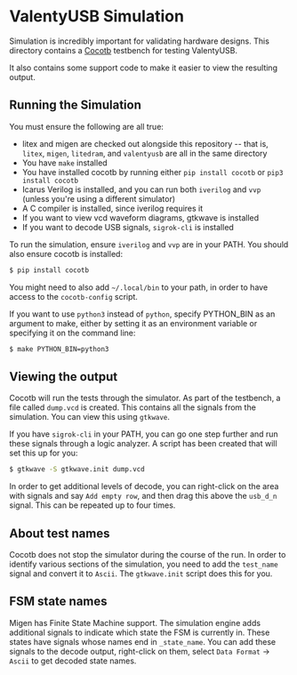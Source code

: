# ValentyUSB Simulation

Simulation is incredibly important for validating hardware designs.  This directory contains a [Cocotb](https://github.com/cocotb/cocotb) testbench for testing ValentyUSB.

It also contains some support code to make it easier to view the resulting output.

## Running the Simulation

You must ensure the following are all true:

* litex and migen are checked out alongside this repository -- that is, `litex`, `migen`, `litedram`, and `valentyusb` are all in the same directory
* You have `make` installed
* You have installed cocotb by running either `pip install cocotb` or `pip3 install cocotb`
* Icarus Verilog is installed, and you can run both `iverilog` and `vvp` (unless you're using a different simulator)
* A C compiler is installed, since iverilog requires it
* If you want to view vcd waveform diagrams, gtkwave is installed
* If you want to decode USB signals, `sigrok-cli` is installed

To run the simulation, ensure `iverilog` and `vvp` are in your PATH.  You should also ensure cocotb is installed:

```sh
$ pip install cocotb
```

You might need to also add `~/.local/bin` to your path, in order to have access to the `cocotb-config` script.

If you want to use `python3` instead of `python`, specify PYTHON_BIN as an argument to make, either by setting it as an environment variable or specifying it on the command line:

```sh
$ make PYTHON_BIN=python3
```

## Viewing the output

Cocotb will run the tests through the simulator.  As part of the testbench, a file called `dump.vcd` is created.  This contains all the signals from the simulation.  You can view this using `gtkwave`.

If you have `sigrok-cli` in your PATH, you can go one step further and run these signals through a logic analyzer.  A script has been created that will set this up for you:

```sh
$ gtkwave -S gtkwave.init dump.vcd
```

In order to get additional levels of decode, you can right-click on the area with signals and say `Add empty row`, and then drag this above the `usb_d_n` signal.  This can be repeated up to four times.

## About test names

Cocotb does not stop the simulator during the course of the run.  In order to identify various sections of the simulation, you need to add the `test_name` signal and convert it to `Ascii`.  The `gtkwave.init` script does this for you.

## FSM state names

Migen has Finite State Machine support.  The simulation engine adds additional signals to indicate which state the FSM is currently in.  These states have signals whose names end in `_state_name`.  You can add these signals to the decode output, right-click on them, select `Data Format` -> `Ascii` to get decoded state names.